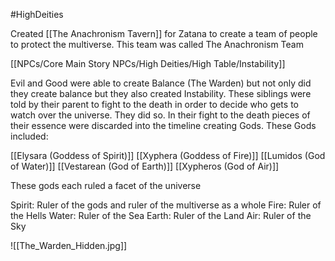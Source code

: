 
#HighDeities

Created [[The Anachronism Tavern]] for Zatana to create a team of people to protect the multiverse. This team was called The Anachronism Team


[[NPCs/Core Main Story NPCs/High Deities/High Table/Instability]]

Evil and Good were able to create Balance (The Warden) but not only did they create balance but they also created Instability. These siblings were told by their parent to fight to the death in order to decide who gets to watch over the universe. They did so. In their fight to the death pieces of their essence were discarded into the timeline creating Gods. These Gods included: 

[[Elysara (Goddess of Spirit)]]
[[Xyphera (Goddess of Fire)]]
[[Lumidos (God of Water)]]
[[Vestarean (God of Earth)]]
[[Xypheros (God of Air)]]

These gods each ruled a facet of the universe

Spirit: Ruler of the gods and ruler of the multiverse as a whole
Fire: Ruler of the Hells
Water: Ruler of the Sea
Earth: Ruler of the Land
Air: Ruler of the Sky




![[The_Warden_Hidden.jpg]]